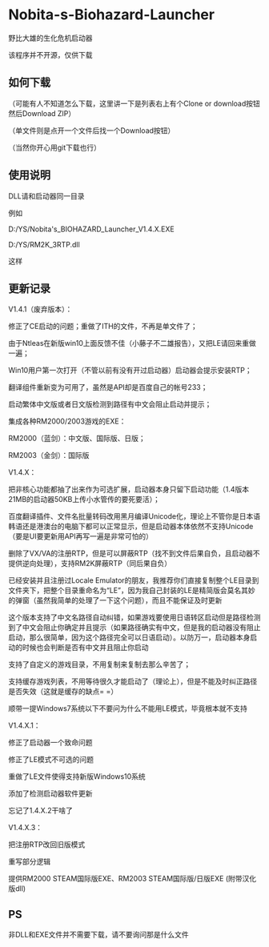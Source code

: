 # Nobita-s-Biohazard-Launcher

野比大雄的生化危机启动器

该程序并不开源，仅供下载

如何下载
----------
（可能有人不知道怎么下载，这里讲一下是列表右上有个Clone or download按钮然后Download ZIP）

（单文件则是点开一个文件后找一个Download按钮）

（当然你开心用git下载也行）

使用说明
-------------
DLL请和启动器同一目录

例如

D:/YS/Nobita's_BIOHAZARD_Launcher_V1.4.X.EXE

D:/YS/RM2K_3RTP.dll

这样

更新记录
------------
V1.4.1（废弃版本）：

修正了CE启动的问题；重做了ITH的文件，不再是单文件了；

由于Ntleas在新版win10上面反馈不佳（小藤子不二雄报告），又把LE请回来重做一遍；

Win10用户第一次打开（不管以前有没有开过启动器）启动器会提示安装RTP；

翻译组件重新变为可用了，虽然是API却是百度自己的帐号233；

启动繁体中文版或者日文版检测到路径有中文会阻止启动并提示；

集成各种RM2000/2003游戏的EXE：

RM2000（蓝剑）：中文版、国际版、日版；

RM2003（金剑）：国际版

V1.4.X：

把非核心功能都抽了出来作为可选扩展，启动器本身只留下启动功能（1.4版本21MB的启动器50KB上传小水管传的要死要活）；

百度翻译插件、文件名批量转码改用黑月编译Unicode化，理论上不管你是日本语韩语还是港澳台的电脑下都可以正常显示，但是启动器本体依然不支持Unicode（要是UI要更新用API再写一遍是非常可怕的）

删除了VX/VA的注册RTP，但是可以屏蔽RTP（找不到文件后果自负，且启动器不提供逆向处理），支持RM2K屏蔽RTP（同后果自负）

已经安装并且注册过Locale Emulator的朋友，我推荐你们直接复制整个LE目录到文件夹下，把整个目录重命名为“LE”，因为我自己封装的LE是精简版会莫名其妙的弹窗（虽然我简单的处理了一下这个问题），而且不能保证及时更新

这个版本支持了中文名路径自动纠错，如果游戏要使用日语转区启动但是路径检测到了中文会阻止你确定并且提示（如果路径确实有中文，但是我的启动器没有阻止启动，那么很简单，因为这个路径完全可以日语启动）。以防万一，启动器本身启动的时候也会判断是否有中文并且阻止你启动

支持了自定义的游戏目录，不用复制来复制去那么辛苦了；

支持缓存游戏列表，不用等待很久才能启动了（理论上），但是不能及时纠正路径是否失效（这就是缓存的缺点= =）

顺带一提Windows7系统以下不要问为什么不能用LE模式，毕竟根本就不支持

V1.4.X.1：

修正了启动器一个致命问题

修正了LE模式不可选的问题

重做了LE文件使得支持新版Windows10系统

添加了检测启动器软件更新

忘记了1.4.X.2干啥了

V1.4.X.3：

把注册RTP改回旧版模式

重写部分逻辑

提供RM2000 STEAM国际版EXE、RM2003 STEAM国际版/日版EXE (附带汉化版dll)



PS
---------
非DLL和EXE文件并不需要下载，请不要询问那是什么文件
